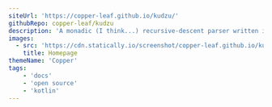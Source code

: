 ```yaml
---
siteUrl: 'https://copper-leaf.github.io/kudzu/'
githubRepo: copper-leaf/kudzu
description: 'A monadic (I think...) recursive-descent parser written in Kotlin.'
images:
  - src: 'https://cdn.statically.io/screenshot/copper-leaf.github.io/kudzu'
    title: Homepage
themeName: 'Copper'
tags:
    - 'docs'
    - 'open source'
    - 'kotlin'
---
```


